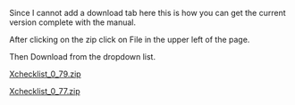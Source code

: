 Since I cannot add a download tab here this is how you can get the current version complete with the manual.

After clicking on the zip click on File in the upper left of the page.

Then Download from the dropdown list.

[Xchecklist\_0\_79.zip](https://drive.google.com/file/d/0B9TcbxCaWqMBbXRWLTRGRGZHU0k/edit?usp=sharing)

[Xchecklist\_0\_77.zip](https://drive.google.com/file/d/0B9TcbxCaWqMBTnNid0dCaWZKOW8/edit?usp=sharing)